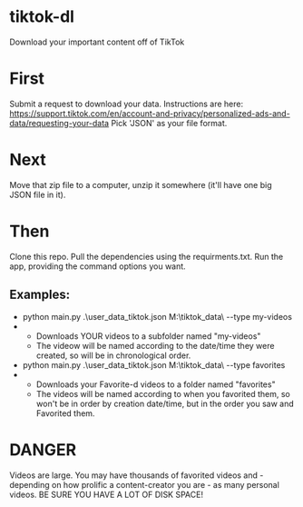 # tiktok-dl
Download your important content off of TikTok

# First
Submit a request to download your data.  Instructions are here:  https://support.tiktok.com/en/account-and-privacy/personalized-ads-and-data/requesting-your-data
Pick 'JSON' as your file format.

# Next
Move that zip file to a computer, unzip it somewhere (it'll have one big JSON file in it).

# Then
Clone this repo.  Pull the dependencies using the requirments.txt. Run the app, providing the command options you want.

## Examples:

- python main.py .\user_data_tiktok.json M:\tiktok_data\ --type my-videos
- - Downloads YOUR videos to a subfolder named "my-videos"
  - The videow will be named according to the date/time they were created, so will be in chronological order.
- python main.py .\user_data_tiktok.json M:\tiktok_data\ --type favorites
- - Downloads your Favorite-d videos to a folder named "favorites"
  - The videos will be named according to when you favorited them, so won't be in order by creation date/time, but in the order you saw and Favorited them.

# DANGER
Videos are large.  You may have thousands of favorited videos and - depending on how prolific a content-creator you are - as many personal videos.  BE SURE YOU HAVE A LOT OF DISK SPACE!



